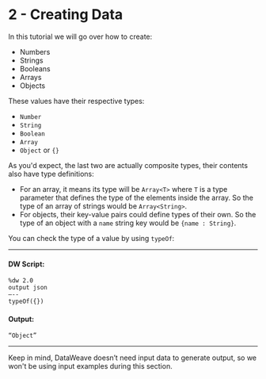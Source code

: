# 2 - Creating Data

In this tutorial we will go over how to create:
* Numbers
* Strings
* Booleans
* Arrays
* Objects

These values have their respective types:
* `Number`
* `String`
* `Boolean`
* `Array`
* `Object` or `{}`

As you'd expect, the last two are actually composite types, their contents also have type definitions:
 * For an array, it means its type will be `Array<T>` where `T` is a type parameter that defines the type of the elements inside the array. So the type of an array of strings would be `Array<String>`.
* For objects, their key-value pairs could define types of their own. So the type of an object with a `name` string key would be `{name : String}`.

You can check the type of a value by using `typeOf`:

---
#### DW Script:
```dw
%dw 2.0
output json
—--
typeOf({})
```

#### Output:
```
“Object”
```
---

Keep in mind, DataWeave doesn’t need input data to generate output, so we won't be using input examples during this section.
